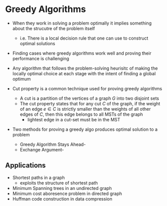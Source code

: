 # Greedy Algorithms

- When they work in solving a problem optimally it implies something about the strucutre of the problem itself
    - i.e. There is a local decision rule that one can use to construct optimal solutions
- Finding cases where greedy algorithms work well and proving their performance is challenging
- Any algorithm that follows the problem-solving heurisitc of making the locally optimal choice at each stage with the intent of finding a global optimum 
- Cut property is a common technique used for proving greedy algorithms
    - A cut is a partition of the vertices of a graph $G$ into two disjoint sets 
    - The cut property states that for any cut $C$ of the graph, if the weight of an edge $e \in C$ is strictly smaller than the weights of all other edges of $C$, then this edge belongs to all MSTs of the graph
        - lightest edge in a cut-set must be in the MST

- Two methods for proving a greedy algo produces optimal solution to a problem
    - Greedy Algorithm Stays Ahead- 
    - Exchange Argument- 

## Applications

- Shortest paths in a graph
    - exploits the structure of shortest path
- Minimum Spanning trees in an undirected graph
- Minimum cost aboresence problem in directed graph
- Huffman code construction in data compression